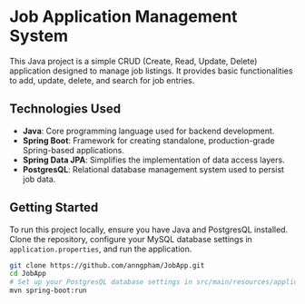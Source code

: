 # Job Application Management System

This Java project is a simple CRUD (Create, Read, Update, Delete) application designed to manage job listings. It provides basic functionalities to add, update, delete, and search for job entries.

## Technologies Used

- **Java**: Core programming language used for backend development.
- **Spring Boot**: Framework for creating standalone, production-grade Spring-based applications.
- **Spring Data JPA**: Simplifies the implementation of data access layers.
- **PostgresQL**: Relational database management system used to persist job data.

## Getting Started

To run this project locally, ensure you have Java and PostgresQL installed. Clone the repository, configure your MySQL database settings in `application.properties`, and run the application.

```bash
git clone https://github.com/anngpham/JobApp.git
cd JobApp
# Set up your PostgresQL database settings in src/main/resources/application.properties
mvn spring-boot:run
